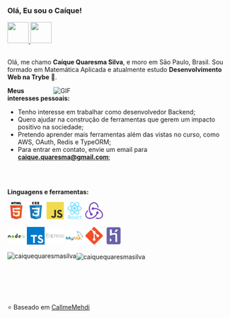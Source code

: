 ### Olá, Eu sou o Caíque!
<a href="https://github.com/caiquequaresmasilva" target="_blank">
  <img src="https://cdn.iconscout.com/icon/free/png-256/github-108-438008.png" width="48px" height="48px">
</a> 
<a href="http://www.linkedin.com/in/caiquequaresmasilva" target="_blank">
  <img src="https://i.ibb.co/Kx2GSrT/linkedin.png" width="48px" height="48px">
</a>

<br />
<br />

Olá, me chamo **Caíque Quaresma Silva**, e moro em São Paulo, Brasil. Sou formado em Matemática Aplicada e atualmente estudo **Desenvolvimento Web na Trybe** 🚀. 

  <img align="right" alt="GIF" src="https://media1.giphy.com/media/vhVqGkxDYxAaRbOWVp/giphy.gif?cid=ecf05e47bjkcvf8au73hulz2spzncxsacmjieu7tir9bzs1k&rid=giphy.gif&ct=g" width="400px" />

**Meus interesses pessoais:**

- Tenho interesse em trabalhar como desenvolvedor Backend;
- Quero ajudar na construção de ferramentas que gerem um impacto positivo na sociedade;
- Pretendo aprender mais ferramentas além das vistas no curso, como AWS, OAuth, Redis e TypeORM; 
- Para entrar em contato, envie um email para **caique.quaresma@gmail.com**;

<br />
<br />



**Linguagens e ferramentas:**  

<p align="left">
  <img src="https://raw.githubusercontent.com/devicons/devicon/master/icons/html5/html5-original-wordmark.svg" alt="html5" width="40" height="40"/> 
  <img src="https://raw.githubusercontent.com/devicons/devicon/master/icons/css3/css3-original-wordmark.svg" alt="css3" width="40" height="40"/> 
  <img src="https://raw.githubusercontent.com/devicons/devicon/master/icons/javascript/javascript-original.svg" alt="javascript" width="40" height="40"/> 
  <img src="https://raw.githubusercontent.com/devicons/devicon/master/icons/react/react-original-wordmark.svg" alt="react" width="40" height="40"/> 
  <img src="https://raw.githubusercontent.com/devicons/devicon/master/icons/redux/redux-original.svg" alt="redux" width="40" height="40"/> 
</p>

<p>
    <img src="https://raw.githubusercontent.com/devicons/devicon/master/icons/nodejs/nodejs-original-wordmark.svg" alt="nodejs" width="40" height="40"/>
  <img src="https://raw.githubusercontent.com/github/explore/80688e429a7d4ef2fca1e82350fe8e3517d3494d/topics/typescript/typescript.png" alt="nodejs" width="40" height="40"/> 
    <img src="https://raw.githubusercontent.com/github/explore/80688e429a7d4ef2fca1e82350fe8e3517d3494d/topics/express/express.png" alt="express" width="40" height="40"/> 
  <img src="https://raw.githubusercontent.com/devicons/devicon/master/icons/mysql/mysql-original-wordmark.svg" alt="mysql" width="40" height="40"/> 
  <img src="https://raw.githubusercontent.com/devicons/devicon/master/icons/git/git-original.svg" alt="git" width="40" height="40"/> 
  <img src="https://raw.githubusercontent.com/devicons/devicon/master/icons/heroku/heroku-plain.svg" alt="heroku" width="40" height="40" />
</p>


<p>
    <img align="left" src="https://github-readme-stats.vercel.app/api?username=caiquequaresmasilva&count_private=true&show_icons=true&theme=graywhite&icon_color=268bd2&title_color=268bd2" alt="caiquequaresmasilva" />
</p>
<p>
    <img align="center" src="https://github-readme-stats.vercel.app/api/top-langs/?username=caiquequaresmasilva&layout=compact&theme=graywhite&title_color=268bd2" alt="caiquequaresmasilva" />
</p>

<br />
<br />
<br />
<br />


⭐️ Baseado em [CallmeMehdi](https://github.com/CallmeMehdi)
